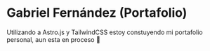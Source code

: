 # Gabriel Fernández (Portafolio)

Utilizando a Astro.js y TailwindCSS estoy constuyendo mi portafolio personal, aun esta en proceso :hammer:
